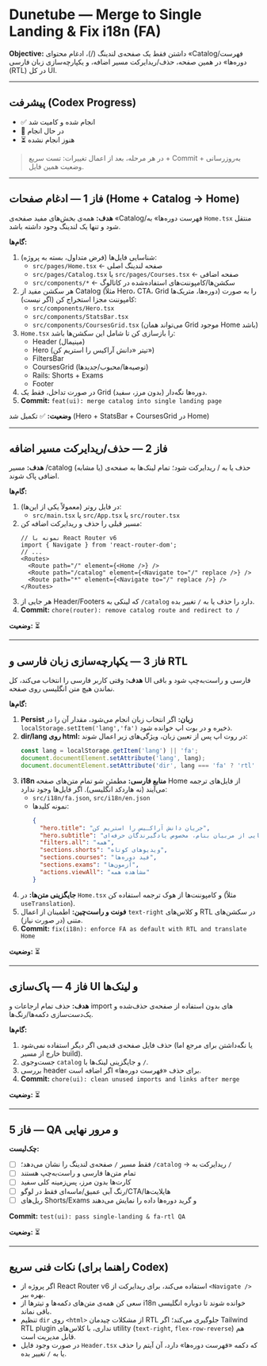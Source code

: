 # Dunetube — Merge to Single Landing & Fix i18n (FA)
**Objective:** داشتن فقط یک صفحه‌ی لندینگ (/)، ادغام محتوای «Catalog/فهرست دوره‌ها» در همین صفحه، حذف/ریدایرکت مسیر اضافه، و یکپارچه‌سازی زبان فارسی (RTL) در کل UI.

---

## پیشرفت (Codex Progress)
- ✅ انجام شده و کامیت شد
- 🚧 در حال انجام
- ⏳ هنوز انجام نشده

> در هر مرحله، بعد از اعمال تغییرات: تست سریع + Commit + به‌روزرسانی وضعیت همین فایل.

---

## فاز 1 — ادغام صفحات (Home + Catalog → Home)
**هدف:** همه‌ی بخش‌های مفید صفحه‌ی «Catalog/فهرست دوره‌ها» به `Home.tsx` منتقل شود و تنها یک لندینگ وجود داشته باشد.

**گام‌ها:**
1. شناسایی فایل‌ها (فرض متداول، بسته به پروژه):
   - `src/pages/Home.tsx`  ← صفحه لندینگ اصلی
   - `src/pages/Catalog.tsx` یا `src/pages/Courses.tsx`  ← صفحه اضافی
   - `src/components/*`  ← سکشن‌ها/کامپوننت‌های استفاده‌شده در کاتالوگ
2. هر سکشن مفید از Catalog (مثلاً Hero، CTA، Grid دوره‌ها، متریک‌ها) را به صورت کامپوننت مجزا استخراج کن (اگر نیست):
   - `src/components/Hero.tsx`
   - `src/components/StatsBar.tsx`
   - `src/components/CoursesGrid.tsx` (می‌تواند همان Grid موجود Home باشد)
3. `Home.tsx` را بازسازی کن تا شامل این سکشن‌ها باشد:
   - Header (مینیمال)
   - Hero (تیتر «دانش آراکیس را استریم کن»)
   - FiltersBar
   - CoursesGrid (توصیه‌ها/محبوب/جدیدها)
   - Rails: Shorts + Exams
   - Footer
4. در صورت تداخل، فقط یک Grid دوره‌ها نگه‌دار (بدون مرز، سفید).
5. **Commit:** `feat(ui): merge catalog into single landing page`

**وضعیت:** ✅ تکمیل شد (Hero + StatsBar + CoursesGrid در Home)

---

## فاز 2 — حذف/ریدایرکت مسیر اضافه
**هدف:** مسیر /catalog (یا مشابه) حذف یا به / ریدایرکت شود؛ تمام لینک‌ها به صفحه‌ی اضافی پاک شوند.

**گام‌ها:**
1. در فایل روتر (معمولاً یکی از این‌ها):
   - `src/main.tsx` یا `src/App.tsx` یا `src/router.tsx`
2. مسیر قبلی را حذف و ریدایرکت اضافه کن:
   ```tsx
   // نمونه با React Router v6
   import { Navigate } from 'react-router-dom';
   // ...
   <Routes>
     <Route path="/" element={<Home />} />
     <Route path="/catalog" element={<Navigate to="/" replace />} />
     <Route path="*" element={<Navigate to="/" replace />} />
   </Routes>
   ```
3. هر جایی از Header/Footers که لینکی به `/catalog` دارد را حذف یا به `/` تغییر بده.
4. **Commit:** `chore(router): remove catalog route and redirect to /`

**وضعیت:** ⏳

---

## فاز 3 — یکپارچه‌سازی زبان فارسی و RTL
**هدف:** وقتی کاربر فارسی را انتخاب می‌کند، کل UI فارسی و راست‌به‌چپ شود و باقی نماندن هیچ متن انگلیسی روی صفحه.

**گام‌ها:**
1. **Persist زبان:** اگر انتخاب زبان انجام می‌شود، مقدار آن را در `localStorage.setItem('lang','fa')` ذخیره و در بوت اپ خوانده شود.
2. **dir/lang روی html:** در روت اپ پس از تعیین زبان، ویژگی‌های زیر اعمال شوند:
   ```ts
   const lang = localStorage.getItem('lang') || 'fa';
   document.documentElement.setAttribute('lang', lang);
   document.documentElement.setAttribute('dir', lang === 'fa' ? 'rtl' : 'ltr');
   ```
3. **i18n منابع فارسی:** مطمئن شو تمام متن‌های صفحه Home از فایل‌های ترجمه می‌آیند (نه هاردکد انگلیسی). اگر فایل‌ها وجود ندارد:
   - `src/i18n/fa.json`, `src/i18n/en.json`
   - نمونه کلیدها:
     ```json
     {
       "hero.title": "جریان دانش آراکـیس را استریم کن",
       "hero.subtitle": "درس‌های سینمایی از مربیان بنام، مخصوص یادگیرندگان حرفه‌ای",
       "filters.all": "همه",
       "sections.shorts": "ویدیوهای کوتاه",
       "sections.courses": "فید دوره‌ها",
       "sections.exams": "آزمون‌ها",
       "actions.viewAll": "مشاهده همه"
     }
     ```
4. **جایگزینی متن‌ها:** در `Home.tsx` و کامپوننت‌ها از هوک ترجمه استفاده کن (مثلاً `useTranslation`).
5. **فونت و راست‌چین:** اطمینان از اعمال `text-right` و کلاس‌های RTL در سکشن‌های متنی (در صورت نیاز).
6. **Commit:** `fix(i18n): enforce FA as default with RTL and translate Home`

**وضعیت:** ⏳

---

## فاز 4 — پاک‌سازی UI و لینک‌ها
**هدف:** حذف تمام ارجاعات و import های بدون استفاده از صفحه‌ی حذف‌شده و یک‌دست‌سازی دکمه‌ها/رنگ‌ها.

**گام‌ها:**
1. حذف فایل صفحه‌ی قدیمی اگر دیگر استفاده نمی‌شود (یا نگه‌داشتن برای مرجع اما خارج از مسیر build).
2. جست‌وجوی `catalog` و جایگزینی لینک‌ها با `/`.
3. بررسی header برای حذف «فهرست دوره‌ها» اگر اضافه است.
4. **Commit:** `chore(ui): clean unused imports and links after merge`

**وضعیت:** ⏳

---

## فاز 5 — QA و مرور نهایی
**چک‌لیست:**
- [ ] فقط مسیر `/` صفحه‌ی لندینگ را نشان می‌دهد؛ `/catalog` → ریدایرکت به `/`
- [ ] تمام متن‌ها فارسی و راست‌به‌چپ هستند
- [ ] کارت‌ها بدون مرز، پس‌زمینه کلی سفید
- [ ] رنگ آبی عمیق/ماسه‌ای فقط در لوگو/CTA/هایلایت‌ها
- [ ] ریل‌های Shorts/Exams و گرید دوره‌ها داده را نمایش می‌دهند

**Commit:** `test(ui): pass single-landing & fa-rtl QA`

**وضعیت:** ⏳

---

## نکات فنی سریع (راهنما برای Codex)
- اگر پروژه از React Router v6 استفاده می‌کند، برای ریدایرکت از `<Navigate />` بهره ببر.
- سعی کن همه‌ی متن‌های دکمه‌ها و تیترها از i18n خوانده شوند تا دوباره انگلیسی باقی نماند.
- تنظیم `dir` روی `<html>` از مشکلات چیدمان RTL جلوگیری می‌کند؛ اگر Tailwind RTL plugin نداری، با کلاس‌های utility (`text-right`, `flex-row-reverse`) هم قابل مدیریت است.
- در صورت وجود فایل `Header.tsx` که دکمه «فهرست دوره‌ها» دارد، آن آیتم را حذف یا به `/` تغییر بده.
